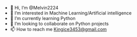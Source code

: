 - 👋 Hi, I’m @Melvin2224
- 👀 I’m interested in Machine Learning/Artificial intelligence
- 🌱 I’m currently learning Python
- 💞️ I’m looking to collaborate on Python projects
- 📫 How to reach me Kingice3453@gmail.com

<!---
Melvin2224/Melvin2224 is a ✨ special ✨ repository because its `README.md` (this file) appears on your GitHub profile.
You can click the Preview link to take a look at your changes.
--->
